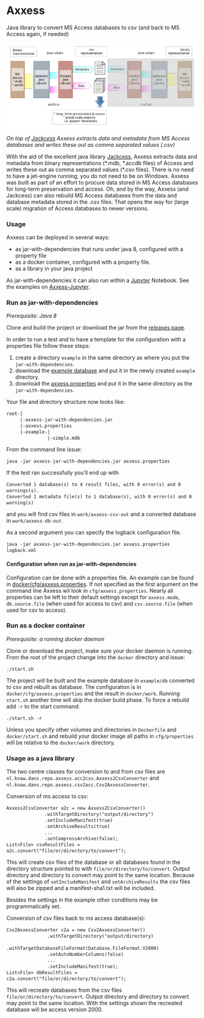 # Axxess

Java library to convert MS Access databases to csv (and back to MS Access again, if needed)

![Axxess](img/axxess.png)

_On top of [Jackcess](http://jackcess.sourceforge.net/) Axxess extracts data and metadata from
MS Access databases and writes these out as comma separated values (.csv)_

With the aid of the excellent java library [Jackcess](http://jackcess.sourceforge.net/),
Axxess extracts data and metadata from binary representations (\*.mdb, \*.accdb files)
of Access and writes these out as comma separated values (\*.csv files). There is no need to have 
a jet-engine running; you do not need to be on Windows. Axxess was built as part of an
effort to procure data stored in MS Access databases for long-term preservation and access.
Oh, and by the way, Axxess (and Jackcess) can also rebuild MS Access databases from the data and
database metadata stored in the .csv files. That opens the way for (large scale) migration of 
Access databases to newer versions.

### Usage

Axxess can be deployed in several ways:

- as jar-with-dependencies that runs under java 8, configured with a property file
- as a docker container, configured with a property file.
- as a library in your java project

As jar-with-dependencies it can also run within a [Jupyter](http://jupyter.org/) Notebook.
See the examples on [Axxess-Jupyter](https://github.com/DANS-repo/axxess-jupyter).

### Run as jar-with-dependencies

*Prerequisite: Java 8*

Clone and build the project or download the jar from 
the [releases page](https://github.com/DANS-repo/axxess/releases).

In order to run a test and to have a template for the configuration with a properties file
follow these steps:

1. create a directory `example` in the same directory as where you put the `jar-with-dependencies`.
2. download the [example database](https://github.com/DANS-repo/axxess/blob/master/docker/example/db/simple.mdb?raw=true) and put it in the newly created `example` directory.
3. download the [axxess.properties](https://raw.githubusercontent.com/DANS-repo/axxess/master/docker/cfg/axxess.properties) and put it in the same directory as the `jar-with-dependencies`.

Your file and directory structure now looks like:
```
root-|
     |-axxess-jar-with-dependencies.jar
     |-axxess.properties
     |-example-|
               |-simple.mdb

```
From the command line issue:
```
java -jar axxess-jar-with-dependencies.jar axxess.properties
```
If the test ran successfully you'll end up with
```
Converted 1 database(s) to 4 result files, with 0 error(s) and 0 warnings(s).
Converted 1 metadata file(s) to 1 database(s), with 0 error(s) and 0 warning(s)
```
and you will find csv files in `work/axxess-csv-out` and a converted database in `work/axxess-db-out`.

As a second argument you can specify the logback configuration file.
```
java -jar axxess-jar-with-dependencies.jar axxess.properties logback.xml
```

#### Configuration when run as jar-with-dependencies
Configuration can be done with a properties file. An example can be found in
[docker/cfg/axxess.properties](https://github.com/DANS-repo/axxess/blob/master/docker/cfg/axxess.properties).
If not specified as the first argument on the command line Axxess wil look in `cfg/axxess.properties`. 
Nearly all properties can be left to their default settings except for `axxess.mode`, `db.source.file` 
(when used for access to csv) and `csv.source.file` (when used for csv to access).

### Run as a docker container

*Prerequisite: a running docker daemon*

Clone or download the project, make sure your docker daemon is running. From the root of the project
change into the `docker` directory and issue:
```
./start.sh
```
The project will be built and the example database in `example/db` converted to csv and rebuilt as database.
The configuration is in `docker/cfg/axxess.properties` and the result in `docker/work`. Running `start.sh`
another time will skip the docker build phase. To force a rebuild add `-r` to the start command:
```
./start.sh -r
```
Unless you specify other volumes and directories in `Dockerfile` and `docker/start.sh` and rebuild your docker image
all paths in `cfg/properties` will be relative to the `docker/work` directory.

### Usage as a java library

The two centre classes for conversion to and from csv files are `nl.knaw.dans.repo.axxess.acc2csv.Axxess2CsvConverter`
and `nl.knaw.dans.repo.axxess.csv2acc.Csv2AxxessConverter`.

Conversion of ms access to csv:
```
Axxess2CsvConverter a2c = new Axxess2CsvConverter()
              .withTargetDirectory("output/directory")
              .setIncludeManifest(true)
              .setArchiveResults(true)
              ...
              .setCompressArchive(false);
List<File> csvResultFiles = a2c.convert("file/or/directory/to/convert");
```
This will create csv files of the database or all databases found in the directory structure pointed to with
`file/or/directory/to/convert`.  Output directory and directory to convert may point to the same location.
Because of the settings of `setIncludeManifest` and `setArchiveResults`
the csv files will also be zipped and a manifest-sha1.txt will be included. 

Besides the settings in the example other conditions may be programmatically set.

Conversion of csv files back to ms access database(s):
```
Csv2AxxessConverter c2a = new Csv2AxxessConverter()
               .withTargetDirectory("output/directory)
               .withTargetDatabaseFileFormat(Database.FileFormat.V2000)
               .setAutoNumberColumns(false)
               ...
               .setIncludeManifest(true);
List<File> dbResultFiles = c2a.convert("file/or/directory/to/convert");
```
This will recreate databases from the csv files `file/or/directory/to/convert`. 
Output directory and directory to convert may point to the same location.
With the settings shown the recreated database will be access version 2000.


 
